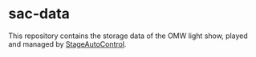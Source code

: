 # sac-data

This repository contains the storage data of the OMW light show, played and managed by [StageAutoControl](https://github.com/StageAutoControl/controller).
